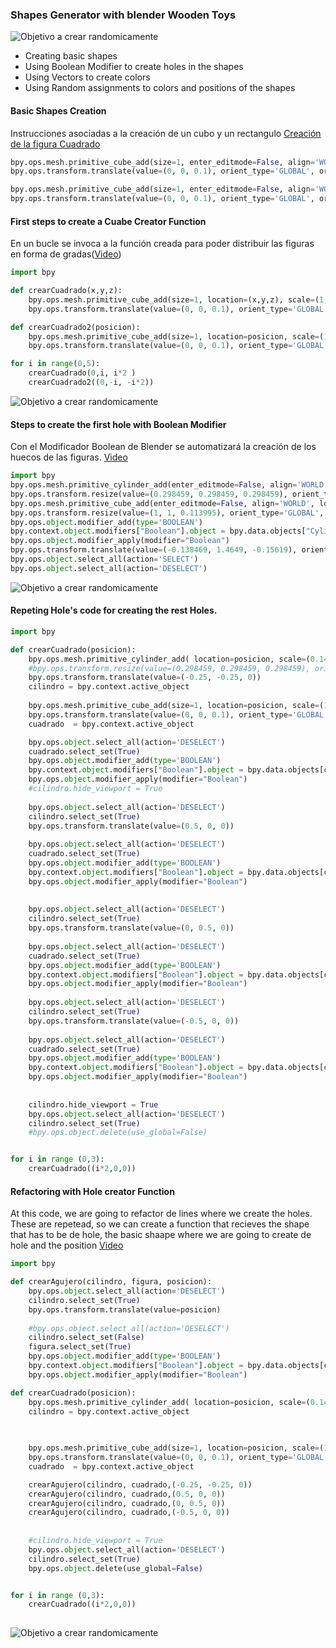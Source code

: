 

### Shapes Generator with blender Wooden Toys
![Objetivo a crear randomicamente](/WoodenToyShapeHoles/images/Example.png)

- Creating basic shapes 
- Using Boolean Modifier to create holes in the shapes
- Using Vectors to create colors
- Using Random assignments to colors and positions of the shapes

#### Basic Shapes Creation
Instrucciones asociadas a la creación de un cubo y un rectangulo
[Creación de la figura Cuadrado](https://youtu.be/rvrC9p7qHP0 "Creación de la figura Cuadrado")
```python
bpy.ops.mesh.primitive_cube_add(size=1, enter_editmode=False, align='WORLD', location=(0.5, 0.5, 0), scale=(1, 1, 0.2))
bpy.ops.transform.translate(value=(0, 0, 0.1), orient_type='GLOBAL', orient_matrix=((1, 0, 0), (0, 1, 0), (0, 0, 1)), orient_matrix_type='GLOBAL', constraint_axis=(False, False, True), mirror=True, use_proportional_edit=False, proportional_edit_falloff='SMOOTH', proportional_size=1, use_proportional_connected=False, use_proportional_projected=False)

bpy.ops.mesh.primitive_cube_add(size=1, enter_editmode=False, align='WORLD', location=(0.5, 0.75, 0), scale=(1, 1.5, 0.2))
bpy.ops.transform.translate(value=(0, 0, 0.1), orient_type='GLOBAL', orient_matrix=((1, 0, 0), (0, 1, 0), (0, 0, 1)), orient_matrix_type='GLOBAL', constraint_axis=(False, False, True), mirror=True, use_proportional_edit=False, proportional_edit_falloff='SMOOTH', proportional_size=1, use_proportional_connected=False, use_proportional_projected=False)
```
#### First steps to create a Cuabe Creator Function
En un bucle se invoca a la función creada para poder distribuir las figuras en forma de gradas([Video](https://youtu.be/rjI7C2wgtvw "Video"))
```python
import bpy

def crearCuadrado(x,y,z):
    bpy.ops.mesh.primitive_cube_add(size=1, location=(x,y,z), scale=(1, 1, 0.2))
    bpy.ops.transform.translate(value=(0, 0, 0.1), orient_type='GLOBAL', orient_matrix=((1, 0, 0), (0, 1, 0), (0, 0, 1)), orient_matrix_type='GLOBAL', constraint_axis=(False, False, True), mirror=True, use_proportional_edit=False, proportional_edit_falloff='SMOOTH', proportional_size=1, use_proportional_connected=False, use_proportional_projected=False)    

def crearCuadrado2(posicion):
    bpy.ops.mesh.primitive_cube_add(size=1, location=posicion, scale=(1, 1, 0.2))
    bpy.ops.transform.translate(value=(0, 0, 0.1), orient_type='GLOBAL', orient_matrix=((1, 0, 0), (0, 1, 0), (0, 0, 1)), orient_matrix_type='GLOBAL', constraint_axis=(False, False, True), mirror=True, use_proportional_edit=False, proportional_edit_falloff='SMOOTH', proportional_size=1, use_proportional_connected=False, use_proportional_projected=False)    

for i in range(0,5):
    crearCuadrado(0,i, i*2 )
    crearCuadrado2((0,-i, -i*2))

```
![Objetivo a crear randomicamente](/WoodenToyShapeHoles/images/CuadradosFunciones.png)

#### Steps to create the first hole with Boolean Modifier
Con el Modificador Boolean de Blender se automatizará la creación de los huecos de las figuras. [Video](https://youtu.be/e72Z9VV9Fk0 "Video")
```python
import bpy
bpy.ops.mesh.primitive_cylinder_add(enter_editmode=False, align='WORLD', location=(0, 0, 0), scale=(1, 1, 1))
bpy.ops.transform.resize(value=(0.298459, 0.298459, 0.298459), orient_type='GLOBAL', orient_matrix=((1, 0, 0), (0, 1, 0), (0, 0, 1)), orient_matrix_type='GLOBAL', mirror=True, use_proportional_edit=False, proportional_edit_falloff='SMOOTH', proportional_size=1, use_proportional_connected=False, use_proportional_projected=False)
bpy.ops.mesh.primitive_cube_add(enter_editmode=False, align='WORLD', location=(0, 0, 0), scale=(1, 1, 1))
bpy.ops.transform.resize(value=(1, 1, 0.113995), orient_type='GLOBAL', orient_matrix=((1, 0, 0), (0, 1, 0), (0, 0, 1)), orient_matrix_type='GLOBAL', constraint_axis=(False, False, True), mirror=True, use_proportional_edit=False, proportional_edit_falloff='SMOOTH', proportional_size=1, use_proportional_connected=False, use_proportional_projected=False)
bpy.ops.object.modifier_add(type='BOOLEAN')
bpy.context.object.modifiers["Boolean"].object = bpy.data.objects["Cylinder"]
bpy.ops.object.modifier_apply(modifier="Boolean")
bpy.ops.transform.translate(value=(-0.138469, 1.4649, -0.15619), orient_type='GLOBAL', orient_matrix=((1, 0, 0), (0, 1, 0), (0, 0, 1)), orient_matrix_type='GLOBAL', mirror=True, use_proportional_edit=False, proportional_edit_falloff='SMOOTH', proportional_size=1, use_proportional_connected=False, use_proportional_projected=False)
bpy.ops.object.select_all(action='SELECT')
bpy.ops.object.select_all(action='DESELECT')
```
![Objetivo a crear randomicamente](/WoodenToyShapeHoles/images/CuadradoHueco.png)

#### Repeting Hole's code for creating the rest Holes.
```python
import bpy

def crearCuadrado(posicion):
    bpy.ops.mesh.primitive_cylinder_add( location=posicion, scale=(0.14, 0.14, 0.5))
    #bpy.ops.transform.resize(value=(0.298459, 0.298459, 0.298459), orient_type='GLOBAL', orient_matrix=((1, 0, 0), (0, 1, 0), (0, 0, 1)), orient_matrix_type='GLOBAL', mirror=True, use_proportional_edit=False, proportional_edit_falloff='SMOOTH', proportional_size=1, use_proportional_connected=False, use_proportional_projected=False)
    bpy.ops.transform.translate(value=(-0.25, -0.25, 0))
    cilindro = bpy.context.active_object
    
    bpy.ops.mesh.primitive_cube_add(size=1, location=posicion, scale=(1, 1, 0.2))
    bpy.ops.transform.translate(value=(0, 0, 0.1), orient_type='GLOBAL', orient_matrix=((1, 0, 0), (0, 1, 0), (0, 0, 1)), orient_matrix_type='GLOBAL', constraint_axis=(False, False, True), mirror=True, use_proportional_edit=False, proportional_edit_falloff='SMOOTH', proportional_size=1, use_proportional_connected=False, use_proportional_projected=False)    
    cuadrado  = bpy.context.active_object

    bpy.ops.object.select_all(action='DESELECT')
    cuadrado.select_set(True)
    bpy.ops.object.modifier_add(type='BOOLEAN')
    bpy.context.object.modifiers["Boolean"].object = bpy.data.objects[cilindro.name]
    bpy.ops.object.modifier_apply(modifier="Boolean")
    #cilindro.hide_viewport = True
    
    bpy.ops.object.select_all(action='DESELECT')
    cilindro.select_set(True)
    bpy.ops.transform.translate(value=(0.5, 0, 0))
    
    bpy.ops.object.select_all(action='DESELECT')
    cuadrado.select_set(True)
    bpy.ops.object.modifier_add(type='BOOLEAN')
    bpy.context.object.modifiers["Boolean"].object = bpy.data.objects[cilindro.name]
    bpy.ops.object.modifier_apply(modifier="Boolean")
    
    
    bpy.ops.object.select_all(action='DESELECT')
    cilindro.select_set(True)
    bpy.ops.transform.translate(value=(0, 0.5, 0))
    
    bpy.ops.object.select_all(action='DESELECT')
    cuadrado.select_set(True)
    bpy.ops.object.modifier_add(type='BOOLEAN')
    bpy.context.object.modifiers["Boolean"].object = bpy.data.objects[cilindro.name]
    bpy.ops.object.modifier_apply(modifier="Boolean")
    
    bpy.ops.object.select_all(action='DESELECT')
    cilindro.select_set(True)
    bpy.ops.transform.translate(value=(-0.5, 0, 0))
    
    bpy.ops.object.select_all(action='DESELECT')
    cuadrado.select_set(True)
    bpy.ops.object.modifier_add(type='BOOLEAN')
    bpy.context.object.modifiers["Boolean"].object = bpy.data.objects[cilindro.name]
    bpy.ops.object.modifier_apply(modifier="Boolean")
    
    
    cilindro.hide_viewport = True
    bpy.ops.object.select_all(action='DESELECT')
    cilindro.select_set(True)
    #bpy.ops.object.delete(use_global=False)


for i in range (0,3):
    crearCuadrado((i*2,0,0))    
```


#### Refactoring with Hole creator Function
At this code, we are going to refactor de lines where we create the holes. These are repetead, so  we can create a function that recieves the shape that has to be de hole, the basic shaape where we are going to create de hole and the position
[Video](https://youtu.be/gTrs7VBQ5Bo "Video")

```python
import bpy

def crearAgujero(cilindro, figura, posicion):
    bpy.ops.object.select_all(action='DESELECT')
    cilindro.select_set(True)
    bpy.ops.transform.translate(value=posicion)
    
    #bpy.ops.object.select_all(action='DESELECT')
    cilindro.select_set(False)
    figura.select_set(True)
    bpy.ops.object.modifier_add(type='BOOLEAN')
    bpy.context.object.modifiers["Boolean"].object = bpy.data.objects[cilindro.name]
    bpy.ops.object.modifier_apply(modifier="Boolean")

def crearCuadrado(posicion):
    bpy.ops.mesh.primitive_cylinder_add( location=posicion, scale=(0.14, 0.14, 0.5))    
    cilindro = bpy.context.active_object

    
    
    bpy.ops.mesh.primitive_cube_add(size=1, location=posicion, scale=(1, 1, 0.2))
    bpy.ops.transform.translate(value=(0, 0, 0.1), orient_type='GLOBAL', orient_matrix=((1, 0, 0), (0, 1, 0), (0, 0, 1)), orient_matrix_type='GLOBAL', constraint_axis=(False, False, True), mirror=True, use_proportional_edit=False, proportional_edit_falloff='SMOOTH', proportional_size=1, use_proportional_connected=False, use_proportional_projected=False)       
    cuadrado  = bpy.context.active_object

    crearAgujero(cilindro, cuadrado,(-0.25, -0.25, 0))
    crearAgujero(cilindro, cuadrado,(0.5, 0, 0))
    crearAgujero(cilindro, cuadrado,(0, 0.5, 0))
    crearAgujero(cilindro, cuadrado,(-0.5, 0, 0))
    
    
    #cilindro.hide_viewport = True
    bpy.ops.object.select_all(action='DESELECT')
    cilindro.select_set(True)
    bpy.ops.object.delete(use_global=False)


for i in range (0,3):
    crearCuadrado((i*2,0,0))    
     
```

![Objetivo a crear randomicamente](/WoodenToyShapeHoles/images/CuadradosHuecos.png)
